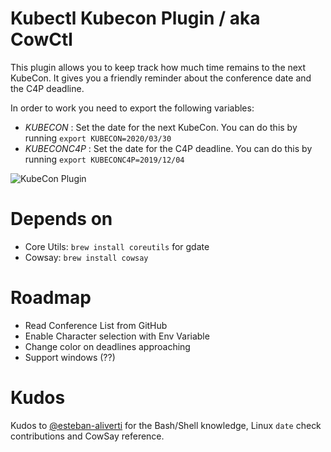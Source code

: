 # Kubectl Kubecon Plugin / aka CowCtl 

This plugin allows you to keep track how much time remains to the next KubeCon. It gives you a friendly reminder about the conference date and the C4P deadline. 

In order to work you need to export the following variables:
- *KUBECON* : Set the date for the next KubeCon.  You can do this by running `export KUBECON=2020/03/30`
- *KUBECONC4P* : Set the date for the C4P deadline. You can do this by running `export KUBECONC4P=2019/12/04`

![KubeCon Plugin](kubectl-kcon.gif)

# Depends on 
- Core Utils: `brew install coreutils` for gdate
- Cowsay: `brew install cowsay`

# Roadmap
- Read Conference List from GitHub
- Enable Character selection with Env Variable
- Change color on deadlines approaching
- Support windows (??)

# Kudos

Kudos to [@esteban-aliverti](http://github.com/esteban-aliverti) for the Bash/Shell knowledge, Linux `date` check contributions and CowSay reference. 

